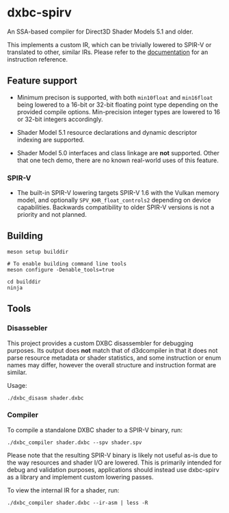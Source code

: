 # dxbc-spirv

An SSA-based compiler for Direct3D Shader Models 5.1 and older.

This implements a custom IR, which can be trivially lowered to SPIR-V or translated to other, similar IRs.
Please refer to the [documentation](https://github.com/doitsujin/dxbc-spirv/blob/main/ir/ir.md) for an
instruction reference.

## Feature support
- Minimum precison is supported, with both `min10float` and `min16float` being lowered to
a 16-bit or 32-bit floating point type depending on the provided compile options.
Min-precision integer types are lowered to 16 or 32-bit integers accordingly.

- Shader Model 5.1 resource declarations and dynamic descriptor indexing are supported.

- Shader Model 5.0 interfaces and class linkage are **not** supported. Other that one
  tech demo, there are no known real-world uses of this feature.

### SPIR-V
- The built-in SPIR-V lowering targets SPIR-V 1.6 with the Vulkan memory model, and
  optionally `SPV_KHR_float_controls2` depending on device capabilities. Backwards
  compatibility to older SPIR-V versions is not a priority and not planned.

## Building

```
meson setup builddir

# To enable building command line tools
meson configure -Denable_tools=true

cd builddir
ninja
```

## Tools

### Disassebler

This project provides a custom DXBC disassembler for debugging purposes. Its output does
**not** match that of d3dcompiler in that it does not parse resource metadata or shader
statistics, and some instruction or enum names may differ, however the overall structure
and instruction format are similar.

Usage:

```
./dxbc_disasm shader.dxbc
```

### Compiler

To compile a standalone DXBC shader to a SPIR-V binary, run:

```
./dxbc_compiler shader.dxbc --spv shader.spv
```

Please note that the resulting SPIR-V binary is likely not useful as-is due to the way
resources and shader I/O are lowered. This is primarily intended for debug and validation
purposes, applications should instead use dxbc-spirv as a library and implement custom
lowering passes.

To view the internal IR for a shader, run:

```
./dxbc_compiler shader.dxbc --ir-asm | less -R
```
